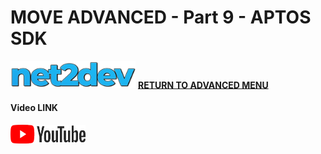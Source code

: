 # MOVE ADVANCED - Part 9 - APTOS SDK

<img src="https://raw.githubusercontent.com/net2devcrypto/misc/main/net2dev-sociallogo.png" width="200px;" />
<a href="https://github.com/net2devcrypto/MOVE-Smart-Contracts/tree/main/index/ADVANCED"><b>RETURN TO ADVANCED MENU</b></a>

<h4>Video LINK</h4>
<a href="" target="_blank"><img src="https://github.com/net2devcrypto/misc/blob/main/ytlogo2.png" width="120" height="30"></a>

